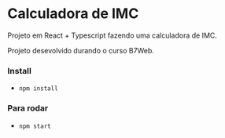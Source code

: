 # Calculadora de IMC

Projeto em React + Typescript fazendo uma calculadora de IMC.

Projeto desevolvido durando o curso B7Web.

### Install
- `npm install`

### Para rodar
- `npm start`